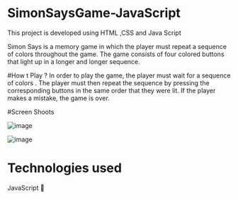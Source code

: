 # SimonSaysGame-JavaScript

This project is developed using HTML ,CSS and Java Script

Simon Says is a memory game in which the player must repeat a sequence of colors 
throughout the game. The game consists of four colored buttons  that light up  in a longer and longer sequence.

#How t Play ?
In order to play the game, the player must wait for a sequence of colors . The player must then repeat the sequence by pressing the corresponding buttons in the same order that they were lit. If the player makes a mistake, the game is over.

#Screen Shoots 

![image](https://github.com/jasmi8722/SimonSaysGame-JavaScript/assets/136884162/d62b2323-efeb-4c22-bae0-6d3a9507611d)

![image](https://github.com/jasmi8722/SimonSaysGame-JavaScript/assets/136884162/26c48e1c-77ed-46ae-8bcc-1db1effc8080)


# Technologies used 
JavaScript 💛


